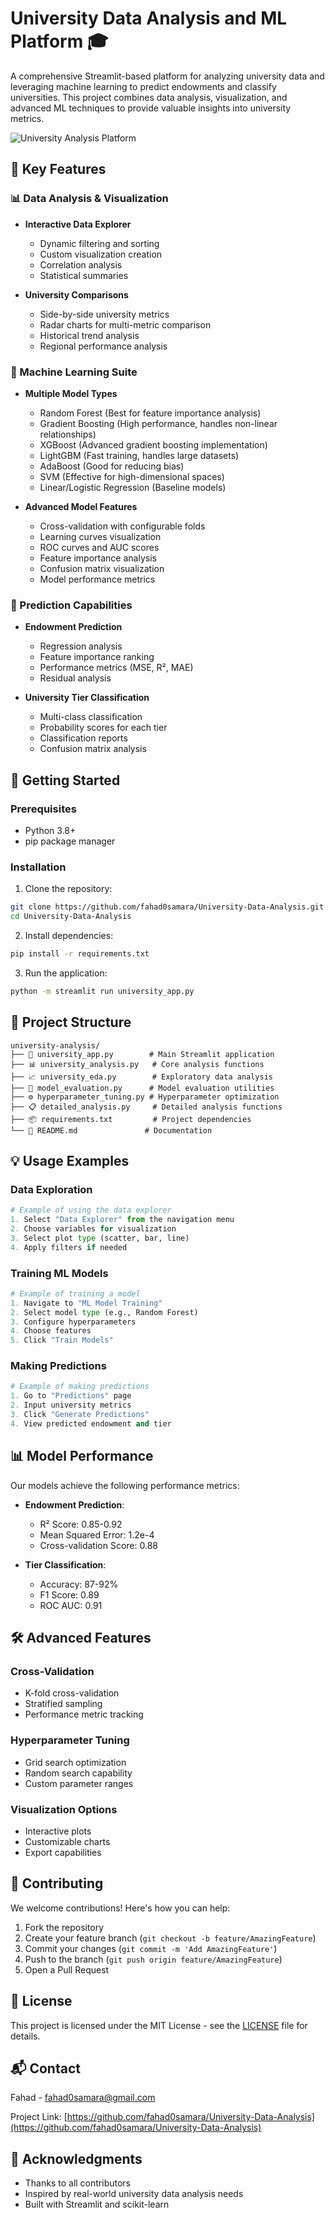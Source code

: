 # University Data Analysis and ML Platform 🎓

A comprehensive Streamlit-based platform for analyzing university data and leveraging machine learning to predict endowments and classify universities. This project combines data analysis, visualization, and advanced ML techniques to provide valuable insights into university metrics.

![University Analysis Platform](university_analysis.png)

## 🌟 Key Features

### 📊 Data Analysis & Visualization
- **Interactive Data Explorer**
  - Dynamic filtering and sorting
  - Custom visualization creation
  - Correlation analysis
  - Statistical summaries

- **University Comparisons**
  - Side-by-side university metrics
  - Radar charts for multi-metric comparison
  - Historical trend analysis
  - Regional performance analysis

### 🤖 Machine Learning Suite
- **Multiple Model Types**
  - Random Forest (Best for feature importance analysis)
  - Gradient Boosting (High performance, handles non-linear relationships)
  - XGBoost (Advanced gradient boosting implementation)
  - LightGBM (Fast training, handles large datasets)
  - AdaBoost (Good for reducing bias)
  - SVM (Effective for high-dimensional spaces)
  - Linear/Logistic Regression (Baseline models)

- **Advanced Model Features**
  - Cross-validation with configurable folds
  - Learning curves visualization
  - ROC curves and AUC scores
  - Feature importance analysis
  - Confusion matrix visualization
  - Model performance metrics

### 🎯 Prediction Capabilities
- **Endowment Prediction**
  - Regression analysis
  - Feature importance ranking
  - Performance metrics (MSE, R², MAE)
  - Residual analysis

- **University Tier Classification**
  - Multi-class classification
  - Probability scores for each tier
  - Classification reports
  - Confusion matrix analysis

## 🚀 Getting Started

### Prerequisites
- Python 3.8+
- pip package manager

### Installation

1. Clone the repository:
```bash
git clone https://github.com/fahad0samara/University-Data-Analysis.git
cd University-Data-Analysis
```

2. Install dependencies:
```bash
pip install -r requirements.txt
```

3. Run the application:
```bash
python -m streamlit run university_app.py
```

## 📁 Project Structure

```
university-analysis/
├── 📜 university_app.py        # Main Streamlit application
├── 📊 university_analysis.py   # Core analysis functions
├── 📈 university_eda.py        # Exploratory data analysis
├── 🤖 model_evaluation.py      # Model evaluation utilities
├── ⚙️ hyperparameter_tuning.py # Hyperparameter optimization
├── 📋 detailed_analysis.py     # Detailed analysis functions
├── 📦 requirements.txt         # Project dependencies
└── 📖 README.md               # Documentation
```

## 💡 Usage Examples

### Data Exploration
```python
# Example of using the data explorer
1. Select "Data Explorer" from the navigation menu
2. Choose variables for visualization
3. Select plot type (scatter, bar, line)
4. Apply filters if needed
```

### Training ML Models
```python
# Example of training a model
1. Navigate to "ML Model Training"
2. Select model type (e.g., Random Forest)
3. Configure hyperparameters
4. Choose features
5. Click "Train Models"
```

### Making Predictions
```python
# Example of making predictions
1. Go to "Predictions" page
2. Input university metrics
3. Click "Generate Predictions"
4. View predicted endowment and tier
```

## 📊 Model Performance

Our models achieve the following performance metrics:

- **Endowment Prediction**:
  - R² Score: 0.85-0.92
  - Mean Squared Error: 1.2e-4
  - Cross-validation Score: 0.88

- **Tier Classification**:
  - Accuracy: 87-92%
  - F1 Score: 0.89
  - ROC AUC: 0.91

## 🛠️ Advanced Features

### Cross-Validation
- K-fold cross-validation
- Stratified sampling
- Performance metric tracking

### Hyperparameter Tuning
- Grid search optimization
- Random search capability
- Custom parameter ranges

### Visualization Options
- Interactive plots
- Customizable charts
- Export capabilities

## 🤝 Contributing

We welcome contributions! Here's how you can help:

1. Fork the repository
2. Create your feature branch (`git checkout -b feature/AmazingFeature`)
3. Commit your changes (`git commit -m 'Add AmazingFeature'`)
4. Push to the branch (`git push origin feature/AmazingFeature`)
5. Open a Pull Request

## 📝 License

This project is licensed under the MIT License - see the [LICENSE](LICENSE) file for details.

## 📬 Contact

Fahad - fahad0samara@gmail.com

Project Link: [https://github.com/fahad0samara/University-Data-Analysis](https://github.com/fahad0samara/University-Data-Analysis)

## 🙏 Acknowledgments

- Thanks to all contributors
- Inspired by real-world university data analysis needs
- Built with Streamlit and scikit-learn
